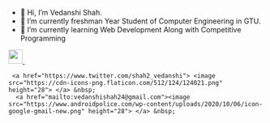- 👋 Hi, I’m Vedanshi Shah. 
- 👀 I’m currently freshman Year Student of Computer Engineering in GTU.
- 🌱 I’m currently learning Web Development Along with Competitive Programming 

 <a href="https://www.linkedin.com/in/vedanshi24"><image src="https://cdn-icons-png.flaticon.com/512/174/174857.png" height="28"> </a> &nbsp;
   
     <a href="https://www.twitter.com/shah2_vedanshi"> <image src="https://cdn-icons-png.flaticon.com/512/124/124021.png" height="28"> </a> &nbsp;
      <a href="mailto:vedanshishah24@gmail.com"><image src="https://www.androidpolice.com/wp-content/uploads/2020/10/06/icon-google-gmail-new.png" height="28"> </a> &nbsp;
        

